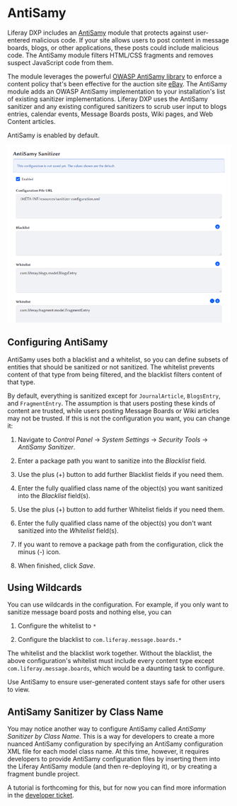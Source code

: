 # AntiSamy

Liferay DXP includes an [AntiSamy](https://www.owasp.org/index.php/Category:OWASP_AntiSamy_Project)  module that protects against user-entered malicious code. If your site allows users to post content in message boards, blogs, or other applications, these posts could include malicious code. The AntiSamy module filters HTML/CSS fragments and removes suspect JavaScript code from them. 

The module leverages the powerful [OWASP AntiSamy library](https://www.owasp.org/index.php/Category:OWASP_AntiSamy_Project) to enforce a content policy that's been effective for the auction site [eBay](https://www.ebay.com). The AntiSamy module adds an OWASP AntiSamy implementation to your installation's list of existing sanitizer implementations. Liferay DXP uses the AntiSamy sanitizer and any existing configured sanitizers to scrub user input to blogs entries, calendar events, Message Boards posts, Wiki pages, and Web Content articles.

AntiSamy is enabled by default. 

![Liferay DXP's AntiSamy configuration options include both a blacklist and a whitelist.](./using-antisamy/images/01.png)

## Configuring AntiSamy

AntiSamy uses both a blacklist and a whitelist, so you can define subsets of entities that should be sanitized or not sanitized. The whitelist prevents content of that type from being filtered, and the blacklist filters content of that type. 

By default, everything is sanitized except for `JournalArticle`, `BlogsEntry`, and `FragmentEntry`. The assumption is that users posting these kinds of content are trusted, while users posting Message Boards or Wiki articles may not be trusted. If this is not the configuration you want, you can change it: 

1. Navigate to *Control Panel* &rarr; *System Settings* &rarr; *Security Tools* &rarr; *AntiSamy Sanitizer*.

1. Enter a package path you want to sanitize into the *Blacklist* field. 

1. Use the plus (+) button to add further Blacklist fields if you need them. 

1. Enter the fully qualified class name of the object(s) you want sanitized into the _Blacklist_ field(s). 

1. Use the plus (+) button to add further Whitelist fields if you need them. 

1. Enter the fully qualified class name of the object(s) you don't want sanitized into the _Whitelist_ field(s). 

1. If you want to remove a package path from the configuration, click the minus (-) icon. 

1. When finished, click *Save*. 

## Using Wildcards

You can use wildcards in the configuration. For example, if you only want to sanitize message board posts and nothing else, you can

1. Configure the whitelist to `*`

1. Configure the blacklist to `com.liferay.message.boards.*`

The whitelist and the blacklist work together. Without the blacklist, the above configuration's whitelist must include every content type except `com.liferay.message.boards`, which would be a daunting task to configure.

Use AntiSamy to ensure user-generated content stays safe for other users to view. 

## AntiSamy Sanitizer by Class Name

You may notice another way to configure AntiSamy called _AntiSamy Sanitizer by Class Name_. This is a way for developers to create a more nuanced AntiSamy configuration by specifying an AntiSamy configuration XML file for each model class name. At this time, however, it requires developers to provide AntiSamy configuration files by inserting them into the Liferay AntiSamy module (and then re-deploying it), or by creating a fragment bundle project. 

A tutorial is forthcoming for this, but for now you can find more information in the [developer ticket](https://issues.liferay.com/browse/LPS-112978). 
